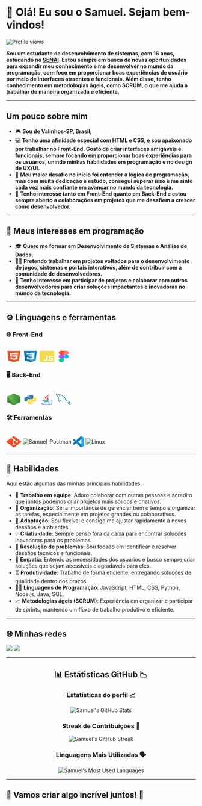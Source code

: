 # 👋 Olá! Eu sou o Samuel. Sejam bem-vindos!

<img 
         src="https://komarev.com/ghpvc/?username=samuelbrag4&label=Profile%20views&color:#39ff14&style=flat-square&color=green" 
         title="Profile views" 
         alt="Profile views"
    >

**Sou um estudante de desenvolvimento de sistemas, com 16 anos, estudando no [SENAI](https://www.portaldaindustria.com.br/senai/). Estou sempre em busca de novas oportunidades para expandir meu conhecimento e me desenvolver no mundo da programação, com foco em proporcionar boas experiências de usuário por meio de interfaces atraentes e funcionais. Além disso, tenho conhecimento em metodologias ágeis, como SCRUM, o que me ajuda a trabalhar de maneira organizada e eficiente.**

---

## Um pouco sobre mim
* 🎮 **Sou de Valinhos-SP, Brasil;**
* 💻 **Tenho uma afinidade especial com HTML e CSS, e sou apaixonado por trabalhar no Front-End. Gosto de criar interfaces amigáveis e funcionais, sempre focando em proporcionar boas experiências para os usuários, unindo minhas habilidades em programação e no design de UX/UI.**
* 🎯 **Meu maior desafio no início foi entender a lógica de programação, mas com muita dedicação e estudo, consegui superar isso e me sinto cada vez mais confiante em avançar no mundo da tecnologia.**
* 🤝 **Tenho interesse tanto em Front-End quanto em Back-End e estou sempre aberto a colaborações em projetos que me desafiem a crescer como desenvolvedor.**

---

## 🎯 Meus interesses em programação
* 🎓 **Quero me formar em Desenvolvimento de Sistemas e Análise de Dados.**
* 🧑‍💻 **Pretendo trabalhar em projetos voltados para o desenvolvimento de jogos, sistemas e portais interativos, além de contribuir com a comunidade de desenvolvedores.**
* 🚀 **Tenho interesse em participar de projetos e colaborar com outros desenvolvedores para criar soluções impactantes e inovadoras no mundo da tecnologia.**

---

## ⚙️ Linguagens e ferramentas

### 🌐 Front-End
<div style="display: inline_block"><br>
  <img align="center" alt="Samuel-HTML" height="30" width="40" src="https://raw.githubusercontent.com/devicons/devicon/master/icons/html5/html5-original.svg">
  <img align="center" alt="Samuel-CSS" height="30" width="40" src="https://raw.githubusercontent.com/devicons/devicon/master/icons/css3/css3-original.svg">
  <img align="center" alt="Samuel-Js" height="30" width="40" src="https://raw.githubusercontent.com/devicons/devicon/master/icons/javascript/javascript-plain.svg">
  <img align="center" alt="Samuel-Figma" height="30" width="40" src="https://raw.githubusercontent.com/devicons/devicon/master/icons/figma/figma-original.svg">
</div>

### 🖥️ Back-End
<div style="display: inline_block"><br>
  <img align="center" alt="Samuel-NodeJs" height="30" width="40" src="https://raw.githubusercontent.com/devicons/devicon/master/icons/nodejs/nodejs-original.svg">
  <img align="center" alt="Samuel-Python" height="30" width="40" src="https://raw.githubusercontent.com/devicons/devicon/master/icons/python/python-original.svg">
  <img align="center" alt="Samuel-Java" height="30" width="40" src="https://raw.githubusercontent.com/devicons/devicon/master/icons/java/java-original.svg">
  <img align="center" alt="Samuel-SQL" height="30" width="40" src="https://raw.githubusercontent.com/devicons/devicon/master/icons/mysql/mysql-original.svg">
</div>

### 🛠️ Ferramentas
<div style="display: inline_block"><br>
  <img align="center" alt="Samuel-Git" height="30" width="40" src="https://raw.githubusercontent.com/devicons/devicon/master/icons/git/git-original.svg">
  <img align="center" alt="Samuel-Postman" height="30" width="40" src="https://www.vectorlogo.zone/logos/getpostman/getpostman-icon.svg">
  <img align="center" alt="Samuel-VSCode" height="30" width="30" src="https://raw.githubusercontent.com/devicons/devicon/master/icons/vscode/vscode-original.svg">
  <img align="center" alt="Linux" height="30" width="40" src="https://cdn.jsdelivr.net/gh/devicons/devicon@latest/icons/linux/linux-original.svg">
</div>

---

## 💼 Habilidades
Aqui estão algumas das minhas principais habilidades:
- 🤝 **Trabalho em equipe**: Adoro colaborar com outras pessoas e acredito que juntos podemos criar projetos mais sólidos e criativos.
- 📅 **Organização**: Sei a importância de gerenciar bem o tempo e organizar as tarefas, especialmente em projetos grandes ou colaborativos.
- 🔄 **Adaptação**: Sou flexível e consigo me ajustar rapidamente a novos desafios e ambientes.
- 💡 **Criatividade**: Sempre penso fora da caixa para encontrar soluções inovadoras para os problemas.
- 🧠 **Resolução de problemas**: Sou focado em identificar e resolver desafios técnicos e funcionais.
- 💬 **Empatia**: Entendo as necessidades dos usuários e busco sempre criar soluções que sejam acessíveis e agradáveis para eles.
- ⏳ **Produtividade**: Trabalho de forma eficiente, entregando soluções de qualidade dentro dos prazos.
- 👨‍💻 **Linguagens de Programação**: JavaScript, HTML, CSS, Python, Node.js, Java, SQL.
- 📈 **Metodologias ágeis (SCRUM)**: Experiência em organizar e participar de sprints, mantendo um fluxo de trabalho produtivo e eficiente.

---

## 🌐 Minhas redes
<div> 
  <a href="mailto:samuelbraga.tds2.senai@gmail.com"><img src="https://img.shields.io/badge/-Gmail-%23333?style=for-the-badge&logo=gmail&logoColor=white" target="_blank"></a>
  <a href="https://www.linkedin.com/in/samuelbrag4" target="_blank"><img src="https://img.shields.io/badge/-LinkedIn-%230077B5?style=for-the-badge&logo=linkedin&logoColor=white" target="_blank"></a>  
</div>

---

<h2 align="center">📊 Estátisticas GitHub 📉</h2>
<h3 align="center">Estatísticas do perfil 📈</h3>
<p align="center">
  <img src="https://github-readme-stats.vercel.app/api?username=samuelbrag4&theme=dark&show_icons=true&hide_border=true&count_private=true" alt="Samuel's GitHub Stats">
</p>
<h3 align="center">Streak de Contribuições 🤝</h3>
<p align="center">
  <img src="https://github-readme-streak-stats.herokuapp.com/?user=samuelbrag4&theme=dark&hide_border=true" alt="Samuel's GitHub Streak">
</p>
<h3 align="center">Linguagens Mais Utilizadas 🗣</h3>
<p align="center">
  <img src="https://github-readme-stats.vercel.app/api/top-langs/?username=samuelbrag4&theme=dark&show_icons=true&hide_border=true&layout=compact" alt="Samuel's Most Used Languages">
</p>

---

## **💬 Vamos criar algo incrível juntos!** 🚀
